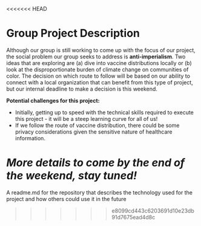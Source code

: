 <<<<<<< HEAD
# Group Project Description

Although our group is still working to come up with the focus of our project, the social problem our group seeks to address is **anti-imperialism**. Two ideas that are exploring are (a) dive into vaccine distributions locally or (b) look at the disproportionate burden of climate change on communities of color. The decision on which route to follow will be based on our ability to connect with a local organization that can benefit from this type of project, but our internal deadline to make a decision is this weekend.

**Potential challenges for this project:**
* Initially, getting up to speed with the technical skills required to execute this project - it will be a steep learning curve for all of us!
* If we follow the route of vaccine distribution, there could be some privacy considerations given the sensitive nature of healthcare information.

*More details to come by the end of the weekend, stay tuned!*
=======
A readme.md for the repository that describes the technology used for the project and how others could use it in the future
>>>>>>> e8099cd443c6203691d10e23db91d7675ead4d8c
